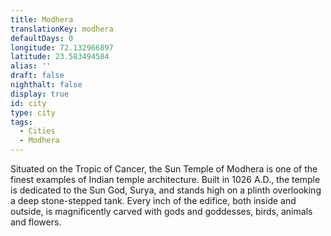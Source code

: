 ```yaml
---
title: Modhera
translationKey: modhera
defaultDays: 0
longitude: 72.132966897
latitude: 23.583494584
alias: ''
draft: false
nighthalt: false
display: true
id: city
type: city
tags:
  - Cities
  - Modhera
---
```

Situated on the Tropic of Cancer, the Sun Temple of Modhera is one of the finest examples of Indian temple architecture. Built in 1026 A.D., the temple is dedicated to the Sun God, Surya, and stands high on a plinth overlooking a deep stone-stepped tank. Every inch of the edifice, both inside and outside, is magnificently carved with gods and goddesses, birds, animals and flowers.